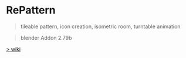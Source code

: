 # RePattern

> tileable pattern, icon creation, isometric room, turntable animation

> blender Addon 2.79b

[> wiki](https://github.com/mkbreuer/RePattern/wiki)



